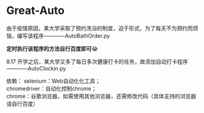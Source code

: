 # Great-Auto  
由于疫情原因，某大学采取了预约洗浴的制度，迫于形式，为了每天不为预约而烦恼，编写该程序————AutoBathOrder.py  
  
**定时执行该程序的方法自行百度即可**😂  
  
8.17
开学之后，某大学又多了每日多次健康打卡的任务，故添加自动打卡程序————AutoClockin.py  

依赖：
selenium：Web自动化化工具；  
chromedriver：自动化控制chrome；  
chrome：谷歌浏览器，如需使用其他浏览器，还需修改代码（具体支持的浏览器请自行百度）
